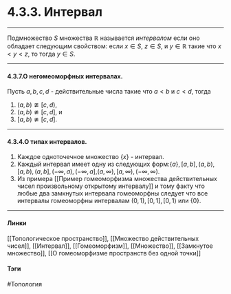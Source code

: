 # 4.3.3. Интервал
***
Подмножество $S$ множества $\mathbb{R}$ называется *интервалом* если оно обладает следующим свойством: если $x\in S$, $z\in S$, и $y\in\mathbb{R}$ такие что $x<y<z$, то тогда $y\in S$.
***
#### 4.3.7.О негомеоморфных интервалах.
Пусть $a,b,c,d$ - действительные числа такие что $a<b$ и $c<d$, тогда
1. $(a,b)\ncong[c,d)$,
2. $(a,b)\ncong[c,d]$, и
3. $[a,b)\ncong[c,d]$.
***
#### 4.3.4.О типах интервалов.
1. Каждое одноточечное множество $\{x\}$ - интервал.
2. Каждый интервал имеет одну из следующих форм:$\{a\},[a,b],(a,b),[a,b),(a,b],(-\infty,a),(-\infty,a]$,$(a,\infty),[a,\infty),(-\infty,\infty)$.
3. Из примера [[Пример гомеоморфизма множества действительных чисел произвольному открытому интервалу]] и тому факту что любые два замкнутых интервала гомеоморфны следует что все интервалы гомеоморфны интервалам $(0,1),[0,1],[0,1)$ или $\{0\}$.
***
#### Линки 
[[Топологическое пространство]],
[[Множество действительных чисел]],
[[Интервал]],
[[Гомеоморфизм]],
[[Множество]],
[[Замкнутое множество]],
[[О гомеоморфизме пространств без одной точки]]
#### Тэги 
 #Топология